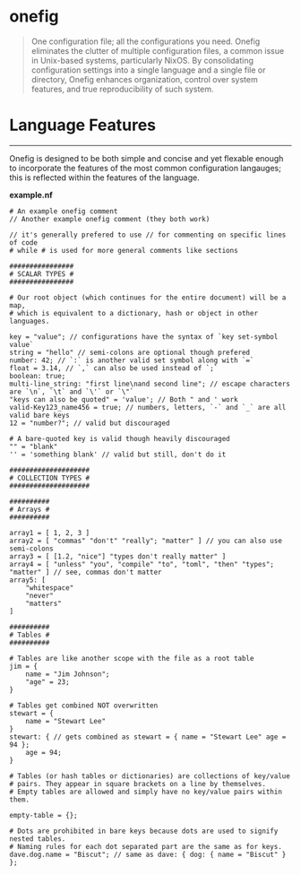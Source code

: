 # onefig
> One configuration file; all the configurations you need.
Onefig eliminates the clutter of multiple configuration files, a common issue in Unix-based systems, particularly NixOS. By consolidating configuration settings into a single language and a single file or directory, Onefig enhances organization, control over system features, and true reproducibility of such system.

# Language Features
---
Onefig is designed to be both simple and concise and yet flexable enough to incorporate the features of the most common configuration langauges; this is reflected within the features of the language.

**example.nf**
```onefig
# An example onefig comment
// Another example onefig comment (they both work)

// it's generally prefered to use // for commenting on specific lines of code
# while # is used for more general comments like sections

################
# SCALAR TYPES #
################

# Our root object (which continues for the entire document) will be a map,
# which is equivalent to a dictionary, hash or object in other languages.

key = "value"; // configurations have the syntax of `key set-symbol value`
string = "hello" // semi-colons are optional though prefered
number: 42; // `:` is another valid set symbol along with `=`
float = 3.14, // `,` can also be used instead of `;`
boolean: true;
multi-line_string: "first line\nand second line"; // escape characters are `\n`, `\t` and `\'` or `\"`
"keys can also be quoted" = 'value'; // Both " and ' work
valid-Key123_name456 = true; // numbers, letters, `-` and `_` are all valid bare keys
12 = "number?"; // valid but discouraged

# A bare-quoted key is valid though heavily discouraged
"" = "blank"
'' = 'something blank' // valid but still, don't do it

####################
# COLLECTION TYPES #
####################

##########
# Arrays #
##########

array1 = [ 1, 2, 3 ]
array2 = [ "commas" "don't" "really"; "matter" ] // you can also use semi-colons
array3 = [ [1.2, "nice"] "types don't really matter" ]
array4 = [ "unless" "you", "compile" "to", "toml", "then" "types"; "matter" ] // see, commas don't matter
array5: [
    "whitespace"
    "never"
    "matters"
]

##########
# Tables #
##########

# Tables are like another scope with the file as a root table
jim = {
    name = "Jim Johnson";
    "age" = 23;
}

# Tables get combined NOT overwritten
stewart = {
    name = "Stewart Lee"
}
stewart: { // gets combined as stewart = { name = "Stewart Lee" age = 94 };
    age = 94;
}

# Tables (or hash tables or dictionaries) are collections of key/value
# pairs. They appear in square brackets on a line by themselves.
# Empty tables are allowed and simply have no key/value pairs within them.

empty-table = {};

# Dots are prohibited in bare keys because dots are used to signify nested tables.
# Naming rules for each dot separated part are the same as for keys.
dave.dog.name = "Biscut"; // same as dave: { dog: { name = "Biscut" } };
```